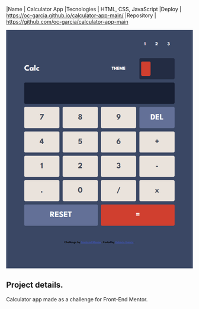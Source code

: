 |Name        | Calculator App
|Tecnologies | HTML, CSS, JavaScript
|Deploy         | https://oc-garcia.github.io/calculator-app-main/
|Repository     | https://github.com/oc-garcia/calculator-app-main

![](./design/Project_concluded.png#vitrinedev)

## Project details. 

Calculator app made as a challenge for Front-End Mentor. 
